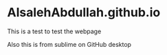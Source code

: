 # AlsalehAbdullah.github.io

This is a test to test the webpage

Also this is from sublime on GitHub desktop